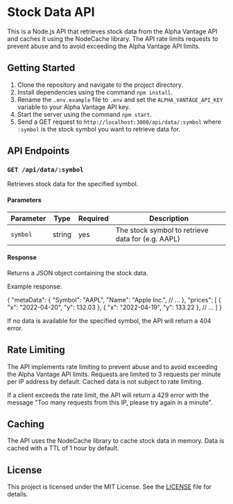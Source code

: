 # Stock Data API

This is a Node.js API that retrieves stock data from the Alpha Vantage API and caches it using the NodeCache library. The API rate limits requests to prevent abuse and to avoid exceeding the Alpha Vantage API limits.

## Getting Started

1. Clone the repository and navigate to the project directory.
2. Install dependencies using the command `npm install`.
3. Rename the `.env.example` file to `.env` and set the `ALPHA_VANTAGE_API_KEY` variable to your Alpha Vantage API key.
4. Start the server using the command `npm start`.
5. Send a GET request to `http://localhost:3000/api/data/:symbol` where `:symbol` is the stock symbol you want to retrieve data for.

## API Endpoints

### `GET /api/data/:symbol`

Retrieves stock data for the specified symbol.

#### Parameters

| Parameter | Type   | Required | Description                                       |
| --------- | ------ | -------- | ------------------------------------------------- |
| `symbol`  | string | yes      | The stock symbol to retrieve data for (e.g. AAPL) |

#### Response

Returns a JSON object containing the stock data.

Example response:

{
    "metaData": {
        "Symbol": "AAPL",
        "Name": "Apple Inc.",
        // ...
    },
    "prices": [
        {
        "x": "2022-04-20",
        "y": 132.03
        },
        {
        "x": "2022-04-19",
        "y": 133.22
        },
        // ...
    ]
}


If no data is available for the specified symbol, the API will return a 404 error.

## Rate Limiting

The API implements rate limiting to prevent abuse and to avoid exceeding the Alpha Vantage API limits. Requests are limited to 3 requests per minute per IP address by default. Cached data is not subject to rate limiting.

If a client exceeds the rate limit, the API will return a 429 error with the message "Too many requests from this IP, please try again in a minute".

## Caching

The API uses the NodeCache library to cache stock data in memory. Data is cached with a TTL of 1 hour by default.

## License

This project is licensed under the MIT License. See the [LICENSE](LICENSE) file for details.
